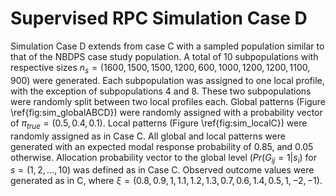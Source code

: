 # Supervised RPC Simulation Case D

Simulation Case D extends from case C with a sampled population similar to that of the NBDPS case study population. A total of 10 subpopulations with respective sizes $n_s = (1600,1500,1500,1200,600,1000,1200,1200,1100,900)$ were generated. Each subpopulation was assigned to one local profile, with the exception of subpopulations 4 and 8. These two subpopulations were randomly split between two local profiles each. Global patterns (Figure \ref{fig:sim_globalABCD}) were randomly assigned with a probability vector of $\pi_{true}= (0.5, 0.4, 0.1)$.  Local patterns (Figure \ref{fig:sim_localC}) were randomly assigned as in Case C. All global and local patterns were generated with an expected modal response probability of 0.85, and 0.05 otherwise. Allocation probability vector to the global level $(Pr(G_{ij}=1|s_i)$ for $s= (1,2,\ldots, 10)$ was defined as in Case C. Observed outcome values were generated as in C, where $\xi = (0.8, 0.9, 1, 1.1, 1.2, 1.3, 0.7, 0.6, 1.4, 0.5, 1, -2, -1)$.  

